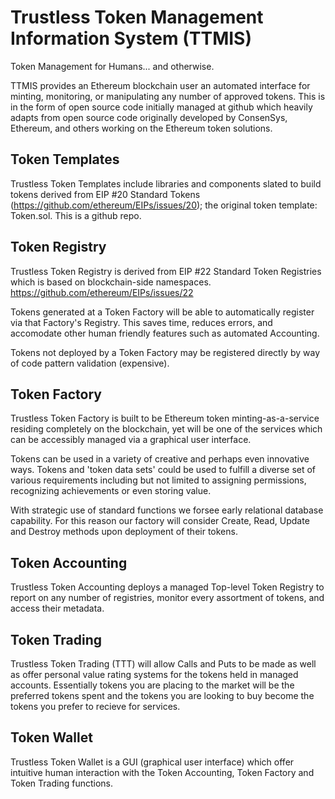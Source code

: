 # Trustless Token Management Information System (TTMIS)

Token Management for Humans... and otherwise. 

TTMIS provides an Ethereum blockchain user an automated interface for minting, monitoring, or manipulating any number of approved tokens. This is in the form of open source code initially managed at github which heavily adapts from open source code originally developed by ConsenSys, Ethereum, and others working on the Ethereum token solutions.

## Token Templates

Trustless Token Templates include libraries and components slated to build tokens derived from EIP #20 Standard Tokens (https://github.com/ethereum/EIPs/issues/20); the original token template: Token.sol. This is a github repo.

## Token Registry

Trustless Token Registry is derived from EIP #22 Standard Token Registries which is based on blockchain-side namespaces. https://github.com/ethereum/EIPs/issues/22

Tokens generated at a Token Factory will be able to automatically register via that Factory's Registry. This saves time, reduces errors, and accomodate other human friendly features such as automated Accounting. 

Tokens not deployed by a Token Factory may be registered directly by way of code pattern validation (expensive).

## Token Factory

Trustless Token Factory is built to be Ethereum token minting-as-a-service residing completely on the blockchain, yet will be one of the services which can be accessibly managed via a graphical user interface. 

Tokens can be used in a variety of creative and perhaps even innovative ways. Tokens and 'token data sets' could be used to fulfill a diverse set of various requirements including but not limited to assigning permissions, recognizing achievements or even storing value. 

With strategic use of standard functions we forsee early relational database capability. For this reason our factory will consider Create, Read, Update and Destroy methods upon deployment of their tokens.  

## Token Accounting

Trustless Token Accounting deploys a managed Top-level Token Registry to report on any number of registries, monitor every assortment of tokens, and access their metadata. 

## Token Trading

Trustless Token Trading (TTT) will allow Calls and Puts to be made as well as offer personal value rating systems for the tokens held in managed accounts. Essentially tokens you are placing to the market will be the preferred tokens spent and the tokens you are looking to buy become the tokens you prefer to recieve for services. 

## Token Wallet

Trustless Token Wallet is a GUI (graphical user interface) which offer intuitive human interaction with the Token Accounting, Token Factory and Token Trading functions.
